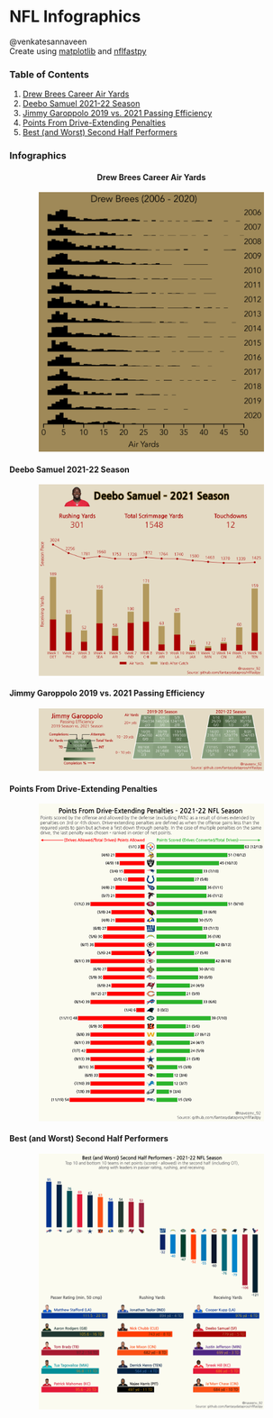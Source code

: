 # NFL Infographics
@venkatesannaveen  
Create using [matplotlib](https://github.com/matplotlib/matplotlib) and [nflfastpy](https://github.com/fantasydatapros/nflfastpy)  

### Table of Contents  
1. [Drew Brees Career Air Yards](#drew-brees-career-air-yards)  
2. [Deebo Samuel 2021-22 Season](#deebo-samuel-2021-22-season)  
3. [Jimmy Garoppolo 2019 vs. 2021 Passing Efficiency](#jimmy-garoppolo-2019-vs-2021-passing-efficiency)
4. [Points From Drive-Extending Penalties](#points-from-drive-extending-penalties)
5. [Best (and Worst) Second Half Performers](#best-and-worst-second-half-performers)

### Infographics

<h4 align="center">Drew Brees Career Air Yards</h4>
<p align="center">
<img src="infographics/drew_brees_air_yards.png" alt="drew_brees_air_yards" width=400/>
</p>  

#### Deebo Samuel 2021-22 Season
<p align="center">
<img src="infographics/deebo_samuel_receiving.png" alt="deebo_samuel_receiving" width=400/>
</p>  

#### Jimmy Garoppolo 2019 vs. 2021 Passing Efficiency  
<p align="center">
<img src="infographics/jimmy_garoppolo_passing.png" alt="jimmy_garoppolo_passing" width=400/>
</p>  

#### Points From Drive-Extending Penalties  
<p align="center">
<img src="infographics/third_down_penalties.png" alt="drive_extending_penalties" width=400/>
</p>  

#### Best (and Worst) Second Half Performers  
<p align="center">
<img src="infographics/second_half_stats.png" alt="second_half_stats" width=400/>
</p>
